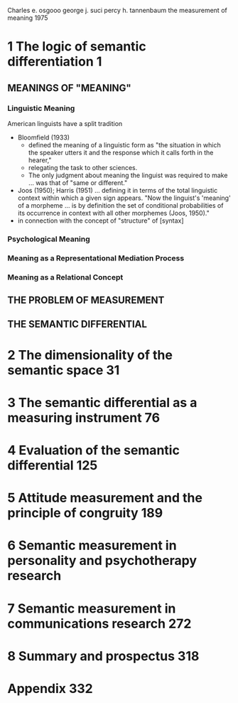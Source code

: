 Charles e. osgooo george j. suci percy h. tannenbaum
the measurement of meaning
1975

# 1 The logic of semantic differentiation 1

## MEANINGS OF "MEANING"

### Linguistic Meaning

American linguists have a split tradition 
  * Bloomfield (1933) 
    * defined the meaning of a linguistic form as "the situation in which the
      speaker utters it and the response which it calls forth in the hearer,"
    * relegating the task to other sciences. 
    * The only judgment about meaning the linguist was required to make ... was
      that of "same or different."
  * Joos (1950); Harris (1951) ... defining it in terms of the total linguistic
    context within which a given sign appears. "Now the linguist's 'meaning' of
    a morpheme ... is by definition the set of conditional probabilities of its
    occurrence in context with all other morphemes (Joos, 1950)." 
  * in connection with the concept of "structure" of [syntax]

### Psychological Meaning

### Meaning as a Representational Mediation Process

### Meaning as a Relational Concept

## THE PROBLEM OF MEASUREMENT

## THE SEMANTIC DIFFERENTIAL

# 2 The dimensionality of the semantic space 31

# 3 The semantic differential as a measuring instrument 76

# 4 Evaluation of the semantic differential 125

# 5 Attitude measurement and the principle of congruity 189

# 6 Semantic measurement in personality and psychotherapy research

# 7 Semantic measurement in communications research 272

# 8 Summary and prospectus 318

# Appendix 332
